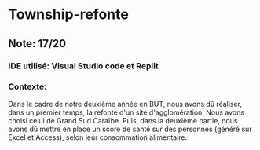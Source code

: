 # Township-refonte

## Note: 17/20

### IDE utilisé: Visual Studio code et Replit

### Contexte:
Dans le cadre de notre deuxième année en BUT, nous avons dû réaliser, dans un premier temps, la refonte d'un site d'agglomération.
Nous avons choisi celui de Grand Sud Caraïbe.
Puis, dans la deuxième partie, nous avons dû mettre en place un score de santé sur des personnes (généré sur Excel et Access), selon leur consommation alimentaire.